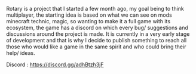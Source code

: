 Rotary is a project that I started a few month ago, my goal being to think multiplayer, the starting idea is based on what we can see on mods minecraft technic, magic, so wanting to make it a full game with its ecosystem, the game has a discord on which every bug/ suggestions and discussions around the project is made. It is currently in a very early stage of development and that is why I decide to publish something to reach all those who would like a game in the same spirit and who could bring their help/ ideas.

Discord : https://discord.gg/adhBtzh3jF
